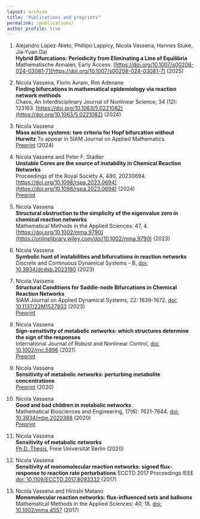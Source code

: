```yaml
---
layout: archive
title: "Publications and preprints"
permalink: /publications/
author_profile: true
---
```





1. Alejandro López-Nieto, Phillipo Lappicy, Nicola Vassena, Hannes Stuke, Jia-Yuan Dai  
**Hybrid Bifurcations: Periodicity from Eliminating a Line of Equilibria**   
Mathematische Annalen, Early Access.
[https://doi.org/10.1007/s00208-024-03081-7](https://doi.org/10.1007/s00208-024-03081-7) (2025)

1. Nicola Vassena, Florin Avram, Rim Adenane    
**Finding bifurcations in mathematical epidemiology via reaction network methods**   
Chaos, An Interdisciplinary Journal of Nonlinear Science; 34 (12): 123163. [https://doi.org/10.1063/5.0221082](https://doi.org/10.1063/5.0221082) (2024)

3. Nicola Vassena  
**Mass action systems: two criteria for Hopf bifurcation without Hurwitz**
To appear in SIAM Journal on Applied Mathematics.   
[Preprint](https://arxiv.org/abs/2402.18188) (2024)  

5. Nicola Vassena and Peter F. Stadler  
**Unstable Cores are the source of instability in Chemical Reaction Networks**  
Proceedings of the Royal Society A, 480, 20230694. [https://doi.org/10.1098/rspa.2023.0694](https://doi.org/10.1098/rspa.2023.0694)  (2024)  
[Preprint](https://arxiv.org/abs/2308.11486) 


6. Nicola Vassena  
**Structural obstruction to the simplicity of the eigenvalue zero in chemical reaction networks**   
Mathematical Methods in the Applied Sciences: 47, 4. [https://doi.org/10.1002/mma.9790](https://onlinelibrary.wiley.com/doi/10.1002/mma.9790) (2023)  

5. Nicola Vassena  
**Symbolic hunt of instabilities and bifurcations in reaction networks**  
Discrete and Continuous Dynamical Systems - B, [doi: 10.3934/dcdsb.2023190](https://www.aimsciences.org/article/doi/10.3934/dcdsb.2023190) (2023) 

4. Nicola Vassena  
**Structural Conditions for Saddle-node Bifurcations in Chemical Reaction Networks**  
SIAM Journal on Applied Dynamical Systems, 22: 1639-1672. [doi: 10.1137/22M1527933](https://epubs.siam.org/doi/10.1137/22M1527933) (2023)  
[Preprint](https://arxiv.org/abs/2209.14705)  


7. Nicola Vassena  
**Sign-sensitivity of metabolic networks: which structures determine the sign of the responses**  
International Journal of Robust and Nonlinear Control, [doi: 10.1002/rnc.5896](https://onlinelibrary.wiley.com/doi/full/10.1002/rnc.5896) (2021)  
[Preprint](https://arxiv.org/abs/2105.02222)


8. Nicola Vassena  
**Sensitivity of metabolic networks: perturbing metabolite concentrations**  
[Preprint](https://arxiv.org/abs/2012.10687) (2020)  

4. Nicola Vassena  
**Good and bad children in metabolic networks**  
Mathematical Biosciences and Engineering, 17(6): 7621-7644. [doi: 10.3934/mbe.2020388](https://www.aimspress.com/article/doi/10.3934/mbe.2020388) (2020)  
[Preprint](https://arxiv.org/abs/1905.12272) 

1. Nicola Vassena  
**Sensitivity of metabolic networks**  
[Ph.D. Thesis](https://refubium.fu-berlin.de/handle/fub188/27378), Freie Universität Berlin (2020) 

1. Nicola Vassena  
**Sensitivity of monomolecular reaction networks: signed flux-response to reaction rate perturbations**
ECCTD 2017 Proceedings IEEE [doi: 10.1109/ECCTD.2017.8093332](http://dynamics.mi.fu-berlin.de/preprints/Vassena%20-%20IEEE.pdf) (2017)


1. Nicola Vassena and Hiroshi Matano  
**Monomolecular reaction networks: flux-influenced sets and balloons**  
Mathematical Methods in the Applied Sciences: 40, 18. [doi: 10.1002/mma.4557](http://dynamics.mi.fu-berlin.de/preprints/VassenaMatano-balloons.pdf) (2017)
 

